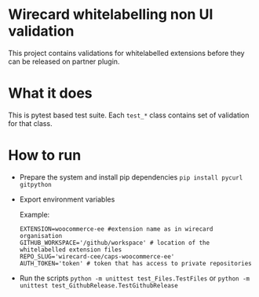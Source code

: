 # Wirecard whitelabelling non UI validation

This project contains validations for whitelabelled extensions before they can be released on partner plugin.

# What it does
This is pytest based test suite. Each `test_*` class contains set of validation for that class.

# How to run
- Prepare the system and install pip dependencies
`pip install pycurl gitpython`
 - Export environment variables

    Example:
    ```
    EXTENSION=woocommerce-ee #extension name as in wirecard organisation
    GITHUB_WORKSPACE='/github/workspace' # location of the whitelabelled extension files
    REPO_SLUG='wirecard-cee/caps-woocommerce-ee'
    AUTH_TOKEN='token' # token that has access to private repositories
    ```
 - Run the scripts
 `python -m unittest test_Files.TestFiles`
 or  `python -m unittest test_GithubRelease.TestGithubRelease`
